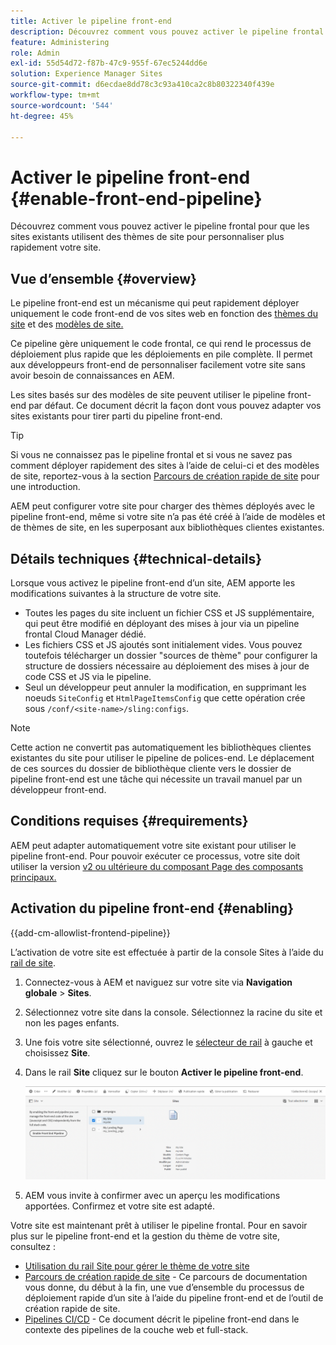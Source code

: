```yaml
---
title: Activer le pipeline front-end
description: Découvrez comment vous pouvez activer le pipeline frontal pour que les sites existants utilisent des thèmes de site pour personnaliser plus rapidement votre site.
feature: Administering
role: Admin
exl-id: 55d54d72-f87b-47c9-955f-67ec5244dd6e
solution: Experience Manager Sites
source-git-commit: d6ecdae8dd78c3c93a410ca2c8b80322340f439e
workflow-type: tm+mt
source-wordcount: '544'
ht-degree: 45%

---
```


# Activer le pipeline front-end {#enable-front-end-pipeline}

Découvrez comment vous pouvez activer le pipeline frontal pour que les sites existants utilisent des thèmes de site pour personnaliser plus rapidement votre site.

## Vue d’ensemble {#overview}

Le pipeline front-end est un mécanisme qui peut rapidement déployer uniquement le code front-end de vos sites web en fonction des [thèmes du site](site-themes.md) et des [modèles de site.](site-templates.md)

Ce pipeline gère uniquement le code frontal, ce qui rend le processus de déploiement plus rapide que les déploiements en pile complète. Il permet aux développeurs front-end de personnaliser facilement votre site sans avoir besoin de connaissances en AEM.

Les sites basés sur des modèles de site peuvent utiliser le pipeline front-end par défaut. Ce document décrit la façon dont vous pouvez adapter vos sites existants pour tirer parti du pipeline front-end.

>[!TIP]
>
>Si vous ne connaissez pas le pipeline frontal et si vous ne savez pas comment déployer rapidement des sites à l’aide de celui-ci et des modèles de site, reportez-vous à la section [Parcours de création rapide de site](/help/journey-sites/quick-site/overview.md) pour une introduction.

AEM peut configurer votre site pour charger des thèmes déployés avec le pipeline front-end, même si votre site n’a pas été créé à l’aide de modèles et de thèmes de site, en les superposant aux bibliothèques clientes existantes.

## Détails techniques {#technical-details}

Lorsque vous activez le pipeline front-end d’un site, AEM apporte les modifications suivantes à la structure de votre site.

* Toutes les pages du site incluent un fichier CSS et JS supplémentaire, qui peut être modifié en déployant des mises à jour via un pipeline frontal Cloud Manager dédié.
* Les fichiers CSS et JS ajoutés sont initialement vides. Vous pouvez toutefois télécharger un dossier &quot;sources de thème&quot; pour configurer la structure de dossiers nécessaire au déploiement des mises à jour de code CSS et JS via le pipeline.
* Seul un développeur peut annuler la modification, en supprimant les noeuds `SiteConfig` et `HtmlPageItemsConfig` que cette opération crée sous `/conf/<site-name>/sling:configs`.

>[!NOTE]
>
>Cette action ne convertit pas automatiquement les bibliothèques clientes existantes du site pour utiliser le pipeline de polices-end. Le déplacement de ces sources du dossier de bibliothèque cliente vers le dossier de pipeline front-end est une tâche qui nécessite un travail manuel par un développeur front-end.

## Conditions requises {#requirements}

AEM peut adapter automatiquement votre site existant pour utiliser le pipeline front-end. Pour pouvoir exécuter ce processus, votre site doit utiliser la version [v2 ou ultérieure du composant Page des composants principaux.](https://experienceleague.adobe.com/en/docs/experience-manager-core-components/using/wcm-components/page)

## Activation du pipeline front-end {#enabling}

{{add-cm-allowlist-frontend-pipeline}}

L’activation de votre site est effectuée à partir de la console Sites à l’aide du [rail de site](site-rail.md).

1. Connectez-vous à AEM et naviguez sur votre site via **Navigation globale** > **Sites**.
1. Sélectionnez votre site dans la console. Sélectionnez la racine du site et non les pages enfants.
1. Une fois votre site sélectionné, ouvrez le [sélecteur de rail](/help/sites-cloud/authoring/basic-handling.md#rail-selector) à gauche et choisissez **Site**.
1. Dans le rail **Site** cliquez sur le bouton **Activer le pipeline front-end**.

   ![Activation du pipeline front-end](/help/sites-cloud/administering/assets/enable-front-end-pipeline.png)

1. AEM vous invite à confirmer avec un aperçu les modifications apportées. Confirmez et votre site est adapté.

Votre site est maintenant prêt à utiliser le pipeline frontal. Pour en savoir plus sur le pipeline front-end et la gestion du thème de votre site, consultez :

* [Utilisation du rail Site pour gérer le thème de votre site](site-rail.md)
* [Parcours de création rapide de site](/help/journey-sites/quick-site/overview.md) - Ce parcours de documentation vous donne, du début à la fin, une vue d’ensemble du processus de déploiement rapide d’un site à l’aide du pipeline front-end et de l’outil de création rapide de site.
* [Pipelines CI/CD](/help/implementing/cloud-manager/configuring-pipelines/introduction-ci-cd-pipelines.md#front-end) - Ce document décrit le pipeline front-end dans le contexte des pipelines de la couche web et full-stack.
